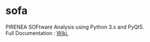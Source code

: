 # sofa
PIRENEA SOFtware Analysis using Python 3.x and PyQt5.  
Full Documentation : [Wiki.](https://github.com/odile9999/sofa/wiki)
